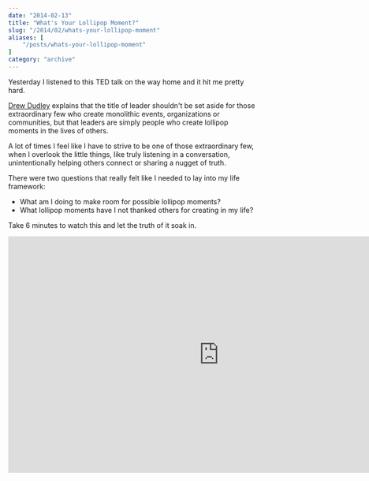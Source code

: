 ```yaml
---
date: "2014-02-13"
title: "What's Your Lollipop Moment?"
slug: "/2014/02/whats-your-lollipop-moment"
aliases: [
    "/posts/whats-your-lollipop-moment"
]
category: "archive"
---
```


<p>Yesterday I listened to this TED talk on the way home and it hit me pretty hard.</p>

<p><a href="https://twitter.com/nuancedrew">Drew Dudley</a> explains that the title of leader shouldn't be set aside for those extraordinary few who create monolithic events, organizations or communities, but that leaders are simply people who create lollipop moments in the lives of others.</p>

<p>A lot of times I feel like I have to strive to be one of those extraordinary few, when I overlook the little things, like truly listening in a conversation, unintentionally helping others connect or sharing a nugget of truth.</p>

<p>There were two questions that really felt like I needed to lay into my life framework:</p>

<ul>
<li>What am I doing to make room for possible lollipop moments?</li>
<li>What lollipop moments have I not thanked others for creating in my life?</li>
</ul>

<p>Take 6 minutes to watch this and let the truth of it soak in.</p>

<iframe src="http://embed.ted.com/talks/drew_dudley_everyday_leadership.html" width="853" height="480" frameborder="0" scrolling="no" webkitAllowFullScreen mozallowfullscreen allowFullScreen></iframe>


